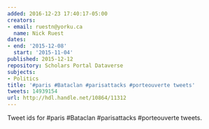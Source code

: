 ```yaml
---
added: 2016-12-23 17:40:17-05:00
creators:
- email: ruestn@yorku.ca
  name: Nick Ruest
dates:
- end: '2015-12-08'
  start: '2015-11-04'
published: 2015-12-12
repository: Scholars Portal Dataverse
subjects:
- Politics
title: '#paris #Bataclan #parisattacks #porteouverte tweets'
tweets: 14939154
url: http://hdl.handle.net/10864/11312
---
```


Tweet ids for #paris #Bataclan #parisattacks #porteouverte tweets.
